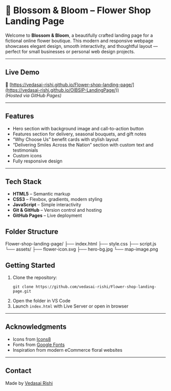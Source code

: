 
# 🌸 Blossom & Bloom – Flower Shop Landing Page

Welcome to **Blossom & Bloom**, a beautifully crafted landing page for a fictional online flower boutique. This modern and responsive webpage showcases elegant design, smooth interactivity, and thoughtful layout — perfect for small businesses or personal web design projects.

---

## Live Demo

🔗 [https://vedasai-rishi.github.io/Flower-shop-landing-page/](https://vedasai-rishi.github.io/OIBSIP-LandingPage/))  
_(Hosted via GitHub Pages)_

---

## Features

- Hero section with background image and call-to-action button
- Features section for delivery, seasonal bouquets, and gift notes
- “Why Choose Us” benefit cards with stylish layout
- “Delivering Smiles Across the Nation” section with custom text and testimonials
- Custom icons
- Fully responsive design

---

## Tech Stack

- **HTML5** – Semantic markup
- **CSS3** – Flexbox, gradients, modern styling
- **JavaScript** – Simple interactivity
- **Git & GitHub** – Version control and hosting
- **GitHub Pages** – Live deployment


## Folder Structure

Flower-shop-landing-page/
├── index.html
├── style.css
├── script.js
└── assets/
    ├── flower-icon.svg
    ├── hero-bg.jpg
    └── map-image.png


## Getting Started

1. Clone the repository:
   ```
   git clone https://github.com/vedasai-rishi/Flower-shop-landing-page.git
   ```
2. Open the folder in VS Code
3. Launch `index.html` with Live Server or open in browser

---

## Acknowledgments

- Icons from [Icons8](https://icons8.com)
- Fonts from [Google Fonts](https://fonts.google.com)
- Inspiration from modern eCommerce floral websites

---

## Contact

Made by [Vedasai Rishi](https://github.com/vedasai-rishi)
